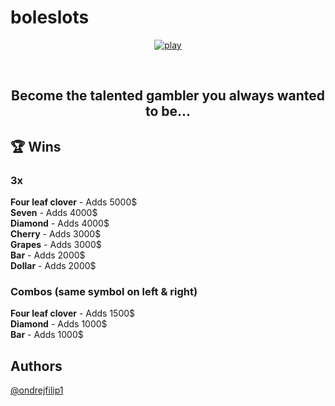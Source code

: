 # boleslots
<p align="center"><a href="https://ondrejfilip1.github.io/boleslots/"><img src="https://github.com/ondrejfilip1/boleslots/blob/main/res/img/logo.png" alt="play"></a></p><br>

<h2 align="center">Become the talented gambler you always wanted to be...</h2>

## 🏆 Wins

<h3>3x</h3>
<p>
  <strong>Four leaf clover</strong> - Adds 5000$<br>
  <strong>Seven</strong> - Adds 4000$<br>
  <strong>Diamond</strong> - Adds 4000$<br>
  <strong>Cherry</strong> - Adds 3000$<br>
  <strong>Grapes</strong> - Adds 3000$<br>
  <strong>Bar</strong> - Adds 2000$<br>
  <strong>Dollar</strong> - Adds 2000$
</p>

<h3>Combos (same symbol on left & right)</h3>
<p>
  <strong>Four leaf clover</strong> - Adds 1500$<br>
  <strong>Diamond</strong> - Adds 1000$<br>
  <strong>Bar</strong> - Adds 1000$<br>
</p>

## Authors

[@ondrejfilip1](https://www.github.com/ondrejfilip1)
